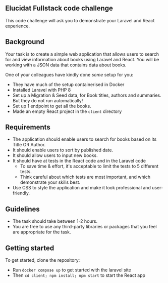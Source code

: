 
## Elucidat Fullstack code challenge

This code challenge will ask you to demonstrate your Laravel and React experience.

## Background
Your task is to create a simple web application that allows users to search for and view information about books using Laravel and React. You will be working with a JSON data that contains data about books.

One of your colleagues have kindly done *some* setup for you:
- They have much of the setup containerised in Docker
- Installed Laravel with PHP 8
- Set up a Migration & Seed data, for Book titles, authors and summaries. But they do not run automatically!
- Set up 1 endpoint to get all the books.
- Made an empty React project in the `client` directory

## Requirements

- The application should enable users to search for books based on its Title OR Author.
- It should enable users to sort by published date.
- It should allow users to input new books.
- It should have at tests in the React code and in the Laravel code
    - To save time & effort, it's acceptable to limit the tests to 5 different tests.
    - Think careful about which tests are most important, and which demonstrate your skills best.
- Use CSS to style the application and make it look professional and user-friendly.

## Guidelines
- The task should take between 1-2 hours.
- You are free to use any third-party libraries or packages that you feel are appropriate for the task.

## Getting started
To get started, clone the repository:
- Run `docker compose up` to get started with the laravel site
- Then `cd client; npm install; npm start` to start the React app

